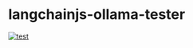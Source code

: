 # langchainjs-ollama-tester

[![test](https://github.com/yuiseki/langchainjs-ollama-tester/actions/workflows/test.yml/badge.svg)](https://github.com/yuiseki/langchainjs-ollama-tester/actions/workflows/test.yml)
